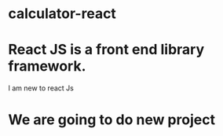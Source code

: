 # calculator-react

# React JS is a front end library framework.
I am new to react Js
# We are going to do new project
